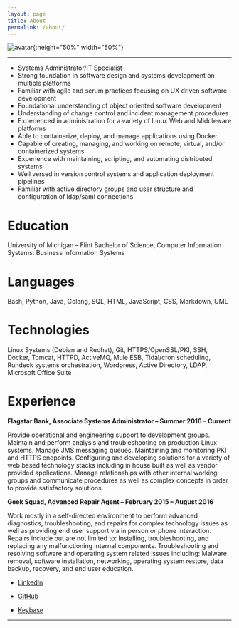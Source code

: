 ```yaml
---
layout: page
title: About
permalink: /about/
---
```



![avatar](../images/avatar-background.png){:height="50%" width="50%"}  

---

* Systems Administrator/IT Specialist
* Strong foundation in software design and systems development on multiple platforms
* Familiar with agile and scrum practices focusing on UX driven software development
* Foundational understanding of object oriented software development
* Understanding of change control and incident management procedures
* Experienced in administration for a variety of Linux Web and Middleware platforms
* Able to containerize, deploy, and manage applications using Docker
* Capable of creating, managing, and working on remote, virtual, and/or containerized systems
* Experience with maintaining, scripting, and automating distributed systems
* Well versed in version control systems and application deployment pipelines
* Familiar with active directory groups and user structure and configuration of ldap/saml connections


# Education
University of Michigan – Flint
Bachelor of Science, Computer Information Systems: Business Information Systems

# Languages
Bash, Python, Java, Golang, SQL, HTML, JavaScript, CSS, Markdown, UML

# Technologies
Linux Systems (Debian and Redhat), Git, HTTPS/OpenSSL/PKI, SSH, Docker, Tomcat, HTTPD, ActiveMQ, Mule ESB, Tidal/cron scheduling, Rundeck systems orchestration, Wordpress, Active Directory, LDAP, Microsoft Office Suite
 
# Experience

**Flagstar Bank, Associate Systems Administrator – Summer 2016 – Current**

Provide operational and engineering support to development groups. Maintain and perform analysis and troubleshooting on production Linux systems. Manage JMS messaging queues. Maintaining and monitoring PKI and HTTPS endpoints. Configuring and developing solutions for a variety of web based technology stacks including in house built as well as vendor provided applications. Manage relationships with other internal working groups and communicate procedures as well as complex concepts in order to provide satisfactory solutions. 

**Geek Squad, Advanced Repair Agent – February 2015 – August 2016**

Work mostly in a self-directed environment to perform advanced diagnostics, troubleshooting, and repairs for complex technology issues as well as providing end user support via in person or phone interaction. Repairs include but are not limited to: Installing, troubleshooting, and replacing any malfunctioning internal components. Troubleshooting and resolving software and operating system related issues including: Malware removal, software installation, networking, operating system restore, data backup, recovery, and end user education.

* [LinkedIn](https://www.linkedin.com/pub/fredrick-paulin/90/258/978)

* [GitHub](https://github.com/DerfOh)

* [Keybase](https://keybase.io/derfoh)


-----





<!-- This is the base Jekyll theme. You can find out more info about customizing your Jekyll theme, as well as basic Jekyll usage documentation at [jekyllrb.com](http://jekyllrb.com/)

You can find the source code for the Jekyll new theme at:
{% include icon-github.html username="jglovier" %} /
[jekyll-new](https://github.com/jglovier/jekyll-new)

You can find the source code for Jekyll at
{% include icon-github.html username="jekyll" %} /
[jekyll](https://github.com/jekyll/jekyll) -->
